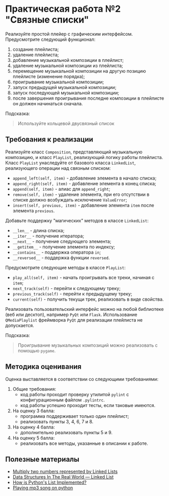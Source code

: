 # Практическая работа №2 "Связные списки"

Реализуйте простой плейер с графическим интерфейсом. Предусмотрите
следующий функционал:
1) создание плейлиста;
2) удаление плейлиста;
3) добавление музыкальной композиции в плейлист;
4) удаление музыкальной композиции из плейлиста;
5) перемещение музыкальной композиции на другую позицию плейлисте (изменение порядка);
6) проигрывание музыкальной композиции;
7) запуск предыдущей музыкальной композиции;
8) запуск последующей музыкальной композиции;
9) после завершения проигрывания последне композиции в плейлисте он
должен начинаться сначала.

Подсказка:
> Используйте кольцевой двусвязный список

##  Требования к реализации

Реализуйте класс `Composition`, представляющий музыкальную композицию, и
класс `PlayList`, реализующий логику работы плейлиста. Класс `PlayList`
унаследуйте от базового класса `LinkedList`, реализующего операции над
связным списком:
- `append_left(self, item)` - добавление элемента в начало списка;
- `append_right(self, item)` - добавление элемента в конец списка;
- `append(self, item)` - алиас для `append_right`;
- `remove(self, item)` - удаление элемента, при его отсутствии в списке
должно возбуждать исключение `ValueError`;
- `insert(self, previous, item)` - добавление элемента `item` после
элемента `previous`.

Добавьте поддержку "магических" методов в классе `LinkedList`:
- `__len__` - длина списка;
- `__iter__` - получение итератора;
- `__next__` - получение следующего элемента;
- `__getitem__` - получение элемента по индексу;
- `__contains__` - поддержка оператора `in`;
- `__reversed__` - поддержка функции `reversed`.

Предусмотрите следующие методы в классе `PlayList`:
- `play_all(self, item)` - начать проигрывать все треки, начиная с `item`;
- `next_track(self)` - перейти к следующему треку;
- `previous_track(self)` - перейти к предыдущему треку;
- `current(self)` - получить текущи трек, реализовать в виде свойства.

Реализовать пользовательский интерфейс можно на любой библиотеке (веб
или десктоп), например `PyQt` или `Flask`. Использование
`QMediaPlaylist` фреймворка `PyQt` для реализации плейлиста не
допускается.

Подсказка:
> Проигрывание музыкальных композиций можно реализовать с помощью
> `pygame`.

<!-- ## Входные и выходные данные -->

## Методика оценивания

Оценка выставляется в соответствии со следующими требованиями:

1) Общие требования:
    - код работы проходит проверку утилитой `pylint` с конфигурационным
    файлом `.pylintrc`.
    - код работы успешно проходит тесты, если таковые имеются.
2) На оценку 3 балла:
    - программа поддерживает только один плейлист;
    - реализовать пункты 3, 4, 6, 7 и 8.
3) На оценку 4 балла:
    - дополнительно реализовать пункты 5 и 9.
4) На оценку 5 балла:
    - реализовать все методы, указанные в описании к работе. 

## Полезные материалы

- [Multiply two numbers represented by Linked Lists](https://www.geeksforgeeks.org/multiply-two-numbers-represented-linked-lists/)
- [Data Structures In The Real World — Linked List](https://medium.com/journey-of-one-thousand-apps/data-structures-in-the-real-world-508f5968545a)
- [How is Python's List Implemented?](https://stackoverflow.com/questions/3917574/how-is-pythons-list-implemented)
- [Playing mp3 song on python](https://stackoverflow.com/questions/20021457/playing-mp3-song-on-python)
